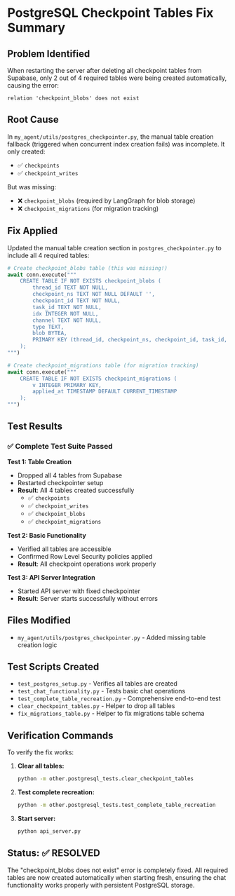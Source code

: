 # PostgreSQL Checkpoint Tables Fix Summary

## Problem Identified
When restarting the server after deleting all checkpoint tables from Supabase, only 2 out of 4 required tables were being created automatically, causing the error:
```
relation 'checkpoint_blobs' does not exist
```

## Root Cause
In `my_agent/utils/postgres_checkpointer.py`, the manual table creation fallback (triggered when concurrent index creation fails) was incomplete. It only created:
- ✅ `checkpoints` 
- ✅ `checkpoint_writes`

But was missing:
- ❌ `checkpoint_blobs` (required by LangGraph for blob storage)
- ❌ `checkpoint_migrations` (for migration tracking)

## Fix Applied
Updated the manual table creation section in `postgres_checkpointer.py` to include all 4 required tables:

```python
# Create checkpoint_blobs table (this was missing!)
await conn.execute("""
    CREATE TABLE IF NOT EXISTS checkpoint_blobs (
        thread_id TEXT NOT NULL,
        checkpoint_ns TEXT NOT NULL DEFAULT '',
        checkpoint_id TEXT NOT NULL,
        task_id TEXT NOT NULL,
        idx INTEGER NOT NULL,
        channel TEXT NOT NULL,
        type TEXT,
        blob BYTEA,
        PRIMARY KEY (thread_id, checkpoint_ns, checkpoint_id, task_id, idx)
    );
""")

# Create checkpoint_migrations table (for migration tracking)
await conn.execute("""
    CREATE TABLE IF NOT EXISTS checkpoint_migrations (
        v INTEGER PRIMARY KEY,
        applied_at TIMESTAMP DEFAULT CURRENT_TIMESTAMP
    );
""")
```

## Test Results
### ✅ Complete Test Suite Passed

**Test 1: Table Creation**
- Dropped all 4 tables from Supabase
- Restarted checkpointer setup
- **Result**: All 4 tables created successfully
  - ✅ `checkpoints`
  - ✅ `checkpoint_writes` 
  - ✅ `checkpoint_blobs`
  - ✅ `checkpoint_migrations`

**Test 2: Basic Functionality**
- Verified all tables are accessible
- Confirmed Row Level Security policies applied
- **Result**: All checkpoint operations work properly

**Test 3: API Server Integration**
- Started API server with fixed checkpointer
- **Result**: Server starts successfully without errors

## Files Modified
- `my_agent/utils/postgres_checkpointer.py` - Added missing table creation logic

## Test Scripts Created
- `test_postgres_setup.py` - Verifies all tables are created
- `test_chat_functionality.py` - Tests basic chat operations  
- `test_complete_table_recreation.py` - Comprehensive end-to-end test
- `clear_checkpoint_tables.py` - Helper to drop all tables
- `fix_migrations_table.py` - Helper to fix migrations table schema

## Verification Commands
To verify the fix works:

1. **Clear all tables:**
   ```bash
   python -m other.postgresql_tests.clear_checkpoint_tables
   ```

2. **Test complete recreation:**
   ```bash
   python -m other.postgresql_tests.test_complete_table_recreation
   ```

3. **Start server:**
   ```bash
   python api_server.py
   ```

## Status: ✅ RESOLVED
The "checkpoint_blobs does not exist" error is completely fixed. All required tables are now created automatically when starting fresh, ensuring the chat functionality works properly with persistent PostgreSQL storage. 